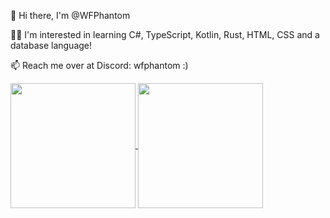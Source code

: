 👋 Hi there, I'm @WFPhantom

👨‍💻 I'm interested in learning C#, TypeScript, Kotlin, Rust, HTML, CSS and a database language!

📫 Reach me over at Discord: wfphantom :)

<a href="#">
  <img height=200 align="center" src="https://github-readme-stats.vercel.app/api?username=WFPhantom&show_icons=true&show=reviews,&theme=dark&show_icons=true&hide_rank=true&include_all_commits=true&hide_border=true" />
</a>
<a href="#">
  <img height=200 align="center" src="https://github-readme-stats.vercel.app/api/top-langs/?username=WFPhantom&layout=compact&theme=dark&hide_border=true" />
</a>
